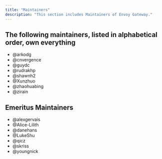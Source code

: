 ```yaml
---
title: "Maintainers"
description: "This section includes Maintainers of Envoy Gateway."
---
```


## The following maintainers, listed in alphabetical order, own everything

- @arkodg
- @cnvergence
- @guydc
- @rudrakhp
- @shawnh2
- @Xunzhuo
- @zhaohuabing
- @zirain

## Emeritus Maintainers

- @alexgervais
- @Alice-Lilith
- @danehans
- @LukeShu
- @qicz
- @skriss
- @youngnick
